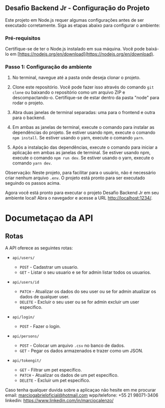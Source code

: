 ## Desafio Backend Jr - Configuração do Projeto

Este projeto em Node.js requer algumas configurações antes de ser executado corretamente. Siga as etapas abaixo para configurar o ambiente:

### Pré-requisitos

Certifique-se de ter o Node.js instalado em sua máquina. Você pode baixá-lo em [https://nodejs.org/en/download](https://nodejs.org/en/download).

### Passo 1: Configuração do ambiente

1. No terminal, navegue até a pasta onde deseja clonar o projeto.

2. Clone este repositório. Você pode fazer isso através do comando `git clone` ou baixando o repositório como um arquivo ZIP e descompactando-o. Certifique-se de estar dentro da pasta "node" para rodar o projeto.

3. Abra duas janelas de terminal separadas: uma para o frontend e outra para o backend.

4. Em ambas as janelas de terminal, execute o comando para instalar as dependências do projeto. Se estiver usando npm, execute o comando `npm install`. Se estiver usando o yarn, execute o comando `yarn`.

5. Após a instalação das dependências, execute o comando para iniciar a aplicação em ambas as janelas de terminal. Se estiver usando npm, execute o comando `npm run dev`. Se estiver usando o yarn, execute o comando `yarn dev`.

Observação: Neste projeto, para facilitar para o usuário, não é necessário criar nenhum arquivo `.env`. O projeto está pronto para ser executado seguindo os passos acima.

Agora você está pronto para executar o projeto Desafio Backend Jr em seu ambiente local! Abra o navegador e acesse a URL [http://localhost:1234/](http://localhost:1234/).

# Documetaçao da API 

## Rotas

A API oferece as seguintes rotas:

- `api/users/`

  - `POST` - Cadastrar um usuario.
  - `GET` - Listar o seu usuario e se for admin listar todos os usuarios.

- `api/users/id`

  - `PATCH` - Atualizar os dados do seu user ou se for admin atualizar os dados de qualquer user.
  - `DELETE` - Excluir o seu user ou se for admin excluir um user especifico.

- `api/login/`

  - `POST` - Fazer o login.

- `api/persons/`

  - `POST` - Colocar um arquivo `.csv` no banco de dados.
  - `GET` - Pegar os dados armazenados e trazer como um JSON.

- `api/tokengit/`

  - `GET` - Filtrar um pet específico.
  - `PATCH` - Atualizar os dados de um pet específico.
  - `DELETE` - Excluir um pet específico.


Caso tenha qualquer duvida sobre a aplicaçao não hesite em me procurar 
email: marciogabrieloficial@hotmail.com
wpp/telefone: +55 21 98071-3406
linkedin: https://www.linkedin.com/in/marciocalenzo/
